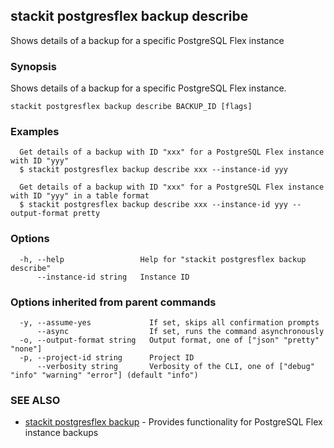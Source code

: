 ## stackit postgresflex backup describe

Shows details of a backup for a specific PostgreSQL Flex instance

### Synopsis

Shows details of a backup for a specific PostgreSQL Flex instance.

```
stackit postgresflex backup describe BACKUP_ID [flags]
```

### Examples

```
  Get details of a backup with ID "xxx" for a PostgreSQL Flex instance with ID "yyy"
  $ stackit postgresflex backup describe xxx --instance-id yyy

  Get details of a backup with ID "xxx" for a PostgreSQL Flex instance with ID "yyy" in a table format
  $ stackit postgresflex backup describe xxx --instance-id yyy --output-format pretty
```

### Options

```
  -h, --help                 Help for "stackit postgresflex backup describe"
      --instance-id string   Instance ID
```

### Options inherited from parent commands

```
  -y, --assume-yes             If set, skips all confirmation prompts
      --async                  If set, runs the command asynchronously
  -o, --output-format string   Output format, one of ["json" "pretty" "none"]
  -p, --project-id string      Project ID
      --verbosity string       Verbosity of the CLI, one of ["debug" "info" "warning" "error"] (default "info")
```

### SEE ALSO

* [stackit postgresflex backup](./stackit_postgresflex_backup.md)	 - Provides functionality for PostgreSQL Flex instance backups

